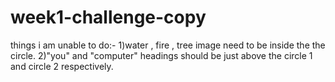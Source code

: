 # week1-challenge-copy
things i am unable to do:-
1)water , fire , tree image need to be inside the the circle.
2)"you" and "computer" headings should be just above the circle 1 and circle 2 respectively.
